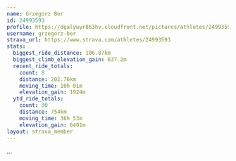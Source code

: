 ```yaml
---
name: Grzegorz Ber
id: 24993593
profile: https://dgalywyr863hv.cloudfront.net/pictures/athletes/24993593/7453165/11/large.jpg
username: grzegorz-ber
strava_url: https://www.strava.com/athletes/24993593
stats:
  biggest_ride_distance: 106.87km
  biggest_climb_elevation_gain: 637.2m
  recent_ride_totals:
    count: 8
    distance: 202.76km
    moving_time: 10h 01m
    elevation_gain: 1924m
  ytd_ride_totals:
    count: 30
    distance: 754km
    moving_time: 36h 53m
    elevation_gain: 6401m
layout: strava_member
--- 
```

...

